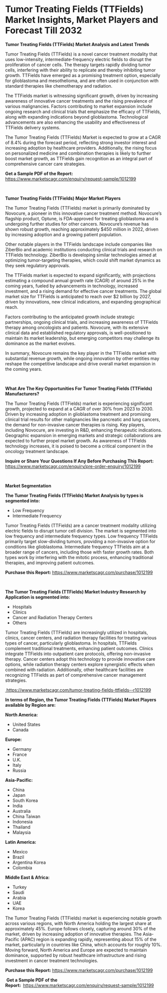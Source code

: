<p><h1>Tumor Treating Fields (TTFields) Market Insights, Market Players and Forecast Till 2032</h1></p><p><strong>Tumor Treating Fields (TTFields) Market Analysis and Latest Trends</strong></p>
<p><p>Tumor Treating Fields (TTFields) is a novel cancer treatment modality that uses low-intensity, intermediate-frequency electric fields to disrupt the proliferation of cancer cells. The therapy targets rapidly dividing tumor cells, interfering with their ability to replicate and thereby inhibiting tumor growth. TTFields have emerged as a promising treatment option, especially for glioblastoma and mesothelioma, and are often used in conjunction with standard therapies like chemotherapy and radiation.</p><p>The TTFields market is witnessing significant growth, driven by increasing awareness of innovative cancer treatments and the rising prevalence of various malignancies. Factors contributing to market expansion include ongoing research and clinical trials that emphasize the efficacy of TTFields, along with expanding indications beyond glioblastoma. Technological advancements are also enhancing the usability and effectiveness of TTFields delivery systems.</p><p>The Tumor Treating Fields (TTFields) Market is expected to grow at a CAGR of 8.4% during the forecast period, reflecting strong investor interest and increasing adoption by healthcare providers. Additionally, the rising focus on personalized medicine and combination therapies is likely to further boost market growth, as TTFields gain recognition as an integral part of comprehensive cancer care strategies.</p></p>
<p><strong>Get a Sample PDF of the Report:&nbsp;</strong> <a href="https://www.marketscagr.com/enquiry/request-sample/1012199?utm_campaign=3041&utm_medium=2&utm_source=Github&utm_content=ia&utm_term=13042025&utm_id=tumor-treating-fields-ttfields">https://www.marketscagr.com/enquiry/request-sample/1012199</a></p>
<p>&nbsp;</p>
<p><strong>Tumor Treating Fields (TTFields) Major Market Players</strong></p>
<p><p>The Tumor Treating Fields (TTFields) market is primarily dominated by Novocure, a pioneer in this innovative cancer treatment method. Novocure’s flagship product, Optune, is FDA-approved for treating glioblastoma and is undergoing further studies for other cancers. Novocure’s revenue has shown robust growth, reaching approximately $450 million in 2022, driven by increasing adoption and a growing patient population.</p><p>Other notable players in the TTFields landscape include companies like ZiberBio and academic institutions conducting clinical trials and research on TTFields technology. ZiberBio is developing similar technologies aimed at optimizing tumor-targeting therapies, which could shift market dynamics as they seek regulatory approvals.</p><p>The TTFields market is expected to expand significantly, with projections estimating a compound annual growth rate (CAGR) of around 25% in the coming years, fueled by advancements in technology, increased investment, and a rising demand for effective cancer treatments. The global market size for TTFields is anticipated to reach over $2 billion by 2027, driven by innovations, new clinical indications, and expanding geographical reach.</p><p>Factors contributing to the anticipated growth include strategic partnerships, ongoing clinical trials, and increasing awareness of TTFields therapy among oncologists and patients. Novocure, with its extensive clinical data and established regulatory approvals, is well-positioned to maintain its market leadership, but emerging competitors may challenge its dominance as the market evolves.</p><p>In summary, Novocure remains the key player in the TTFields market with substantial revenue growth, while ongoing innovation by other entities may reshape the competitive landscape and drive overall market expansion in the coming years.</p></p>
<p>&nbsp;</p>
<p><strong>What Are The Key Opportunities For Tumor Treating Fields (TTFields) Manufacturers?</strong></p>
<p><p>The Tumor Treating Fields (TTFields) market is experiencing significant growth, projected to expand at a CAGR of over 30% from 2023 to 2030. Driven by increasing adoption in glioblastoma treatment and promising clinical trial results for other malignancies like pancreatic and lung cancers, the demand for non-invasive cancer therapies is rising. Key players, including Novocure, are investing in R&D, enhancing therapeutic indications. Geographic expansion in emerging markets and strategic collaborations are expected to further propel market growth. As awareness of TTFields technology increases, it is poised to become a critical component in the oncology treatment landscape.</p></p>
<p><strong>Inquire or Share Your Questions If Any Before Purchasing This Report:</strong> <a href="https://www.marketscagr.com/enquiry/pre-order-enquiry/1012199?utm_campaign=3041&utm_medium=2&utm_source=Github&utm_content=ia&utm_term=13042025&utm_id=tumor-treating-fields-ttfields">https://www.marketscagr.com/enquiry/pre-order-enquiry/1012199</a></p>
<p>&nbsp;</p>
<p><strong>Market Segmentation</strong></p>
<p><strong>The Tumor Treating Fields (TTFields) Market Analysis by types is segmented into:</strong></p>
<p><ul><li>Low Frequency</li><li>Intermediate Frequency</li></ul></p>
<p><p>Tumor Treating Fields (TTFields) are a cancer treatment modality utilizing electric fields to disrupt tumor cell division. The market is segmented into low frequency and intermediate frequency types. Low frequency TTFields primarily target slow-dividing tumors, providing a non-invasive option for conditions like glioblastoma. Intermediate frequency TTFields aim at a broader range of cancers, including those with faster growth rates. Both types work by interfering with the mitotic process, enhancing traditional therapies, and improving patient outcomes.</p></p>
<p><strong>Purchase this Report:&nbsp;</strong><a href="https://www.marketscagr.com/purchase/1012199?utm_campaign=3041&utm_medium=2&utm_source=Github&utm_content=ia&utm_term=13042025&utm_id=tumor-treating-fields-ttfields">https://www.marketscagr.com/purchase/1012199</a></p>
<p>&nbsp;</p>
<p><strong>The Tumor Treating Fields (TTFields) Market Industry Research by Application is segmented into:</strong></p>
<p><ul><li>Hospitals</li><li>Clinics</li><li>Cancer and Radiation Therapy Centers</li><li>Others</li></ul></p>
<p><p>Tumor Treating Fields (TTFields) are increasingly utilized in hospitals, clinics, cancer centers, and radiation therapy facilities for treating various types of cancer, particularly glioblastoma. In hospitals, TTFields complement traditional treatments, enhancing patient outcomes. Clinics integrate TTFields into outpatient care protocols, offering non-invasive therapy. Cancer centers adopt this technology to provide innovative care options, while radiation therapy centers explore synergistic effects when combined with radiation. Additionally, other healthcare facilities are recognizing TTFields as part of comprehensive cancer management strategies.</p></p>
<p><a href="https://www.marketscagr.com/tumor-treating-fields-ttfields--r1012199?utm_campaign=3041&utm_medium=2&utm_source=Github&utm_content=ia&utm_term=13042025&utm_id=tumor-treating-fields-ttfields">&nbsp;https://www.marketscagr.com/tumor-treating-fields-ttfields--r1012199</a></p>
<p><strong>In terms of Region, the Tumor Treating Fields (TTFields) Market Players available by Region are:</strong></p>
<p>
    <p> <strong> North America: </strong>
        <ul>
            <li>United States</li>
            <li>Canada</li>
        </ul>
        </p> 
    <p> <strong> Europe: </strong>
        <ul>
            <li>Germany</li>
            <li>France</li>
            <li>U.K.</li>
            <li>Italy</li>
            <li>Russia</li>
        </ul>
        </p> 
    <p> <strong> Asia-Pacific: </strong>
        <ul>
            <li>China</li>
            <li>Japan</li>
            <li>South Korea</li>
            <li>India</li>
            <li>Australia</li>
            <li>China Taiwan</li>
            <li>Indonesia</li>
            <li>Thailand</li>
            <li>Malaysia</li>
        </ul>
        </p> 
    <p> <strong> Latin America: </strong>
        <ul>
            <li>Mexico</li>
            <li>Brazil</li>
            <li>Argentina Korea</li>
            <li>Colombia</li>
        </ul>
        </p> 
    <p> <strong> Middle East & Africa: </strong>
        <ul>
            <li>Turkey</li>
            <li>Saudi</li>
            <li>Arabia</li>
            <li>UAE</li>
            <li>Korea</li>
        </ul>
    </p>
    </p>
<p><p>The Tumor Treating Fields (TTFields) market is experiencing notable growth across various regions, with North America holding the largest share at approximately 45%. Europe follows closely, capturing around 30% of the market, driven by increasing adoption of innovative therapies. The Asia-Pacific (APAC) region is expanding rapidly, representing about 15% of the market, particularly in countries like China, which accounts for roughly 10%. Moving forward, North America and Europe are expected to maintain dominance, supported by robust healthcare infrastructure and rising investment in cancer treatment technologies.</p></p>
<p><strong>Purchase this Report: </strong><a href="https://www.marketscagr.com/purchase/1012199?utm_campaign=3041&utm_medium=2&utm_source=Github&utm_content=ia&utm_term=13042025&utm_id=tumor-treating-fields-ttfields">https://www.marketscagr.com/purchase/1012199</a></p>
<p>&nbsp;<strong>Get a Sample PDF of the Report:&nbsp;&nbsp;</strong><a href="https://www.marketscagr.com/enquiry/request-sample/1012199?utm_campaign=3041&utm_medium=2&utm_source=Github&utm_content=ia&utm_term=13042025&utm_id=tumor-treating-fields-ttfields">https://www.marketscagr.com/enquiry/request-sample/1012199</a></p>
<p><strong></strong></p>
<p><p></p><p></p><p></p></p>